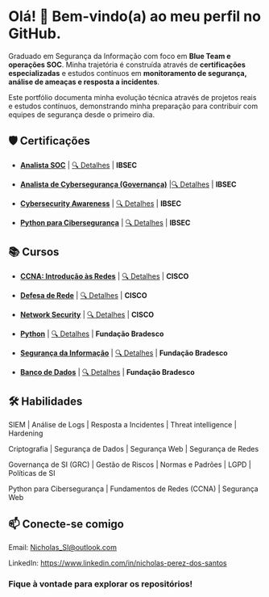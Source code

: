# Olá! 👋 Bem-vindo(a) ao meu perfil no GitHub.

Graduado em Segurança da Informação com foco em **Blue Team e operações SOC**. 
Minha trajetória é construída através de **certificações especializadas** e 
estudos contínuos em **monitoramento de segurança, análise de ameaças 
e resposta a incidentes**.

Este portfólio documenta minha evolução técnica através de projetos reais 
e estudos contínuos, demonstrando minha preparação para contribuir com 
equipes de segurança desde o primeiro dia.

## 🛡 Certificações
- [**Analista SOC**](certs/Analista_SOC.jpg) | [🔍 Detalhes](certs/SOC_info.png) | **IBSEC**

- [**Analista de Cybersegurança (Governança)**](certs/Analista_de_Cibersegurança_(Governança).jpg) |[🔍 Detalhes](certs/Governança_info.png) | **IBSEC**

- [**Cybersecurity Awareness**](certs/Boas_práticas_de_cibersegurança.jpg) | [🔍 Detalhes](certs/Security_awareness_info.png) | **IBSEC**

- [**Python para Cibersegurança**](certs/Python_para_Cybersegurança.jpeg) | [🔍 Detalhes](certs/Python_info.png) | **IBSEC**


##  📚 Cursos
- [**CCNA: Introdução às Redes**](certs/CCNA1.jpg) | [🔍 Detalhes](https://www.netacad.com/courses/ccna-introduction-networks?courseLang=pt-BR) | **CISCO**

- [**Defesa de Rede**](certs/Defesa_de_Rede.jpg) | [🔍 Detalhes](https://www.netacad.com/courses/network-defense?courseLang=pt-BR) | **CISCO**

- [**Network Security**](certs/Network_Security.jpg) | [🔍 Detalhes](https://www.netacad.com/courses/network-security?courseLang=pt-BR) | **CISCO**

- [**Python**](certs/Python-bra.png) | [🔍 Detalhes](certs/Python-bra-info.png) | **Fundação Bradesco**

- [**Segurança da Informação**](certs/SI-bra.png) | [🔍 Detalhes](certs/SI-info.png) | **Fundação Bradesco**

- [**Banco de Dados**](certs/banco-de-dados-bra.png) | [🔍 Detalhes](certs/banco-bra-info.png) | **Fundação Bradesco**

## 🛠 Habilidades
SIEM | Análise de Logs | Resposta a Incidentes | Threat intelligence | Hardening

Criptografia | Segurança de Dados | Segurança Web | Segurança de Redes

Governança de SI (GRC) | Gestão de Riscos | Normas e Padrões | LGPD | Políticas de SI

Python para Cibersegurança | Fundamentos de Redes (CCNA) | Segurança Web 

## 📫 Conecte-se comigo
Email: Nicholas_SI@outlook.com

LinkedIn: https://www.linkedin.com/in/nicholas-perez-dos-santos

### Fique à vontade para explorar os repositórios!
